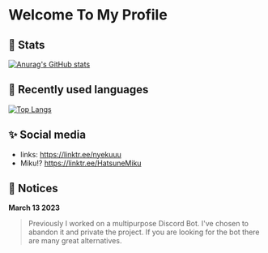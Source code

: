 # Welcome To My Profile

## 💾 Stats 
[![Anurag's GitHub stats](https://github-readme-stats.vercel.app/api?username=nyekuuu)](https://github.com/anuraghazra/github-readme-stats)

## 📘 Recently used languages
[![Top Langs](https://github-readme-stats.vercel.app/api/top-langs/?username=nyekuuu)](https://github.com/anuraghazra/github-readme-stats)

## ✨ Social media
* links: https://linktr.ee/nyekuuu
* Miku!? https://linktr.ee/HatsuneMiku

## 📝 Notices
**March 13 2023**
> Previously I worked on a multipurpose Discord Bot. I've chosen to abandon it and private the project. If you are looking for the bot there are many great alternatives.

